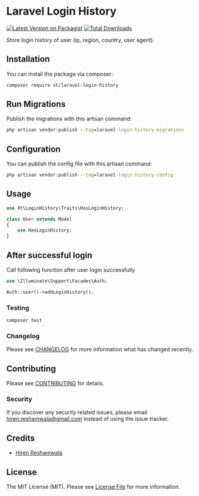 # Laravel Login History

[![Latest Version on Packagist](https://img.shields.io/packagist/v/xt/login-history.svg?style=flat-square)](https://packagist.org/packages/xt/laravel-login-history)
[![Total Downloads](https://img.shields.io/packagist/dt/xt/login-history.svg?style=flat-square)](https://packagist.org/packages/xt/laravel-login-history)


Store login history of user (ip, region, country, user agent).

## Installation

You can install the package via composer:

```bash
composer require xt/laravel-login-history
```

## Run Migrations
Publish the migrations with this artisan command:
```cmd
php artisan vendor:publish --tag=laravel-login-history-migrations
```

## Configuration
You can publish the config file with this artisan command:
```cmd
php artisan vendor:publish --tag=laravel-login-history-config
```

## Usage

```php
use Xt\LoginHistory\Traits\HasLoginHistory;

class User extends Model
{
    use HasLoginHistory;
}
```

## After successful login
Call following function after user login successfully
```php
use \Illuminate\Support\Facades\Auth;

Auth::user()->addLoginHistory();
```

### Testing

```bash
composer test
```

### Changelog

Please see [CHANGELOG](CHANGELOG.md) for more information what has changed recently.

## Contributing

Please see [CONTRIBUTING](CONTRIBUTING.md) for details.

### Security

If you discover any security related issues, please email hiren.reshamwala@gmail.com instead of using the issue tracker.

## Credits

-   [Hiren Reshamwala](https://github.com/hirenreshamwala)

## License

The MIT License (MIT). Please see [License File](LICENSE.md) for more information.
